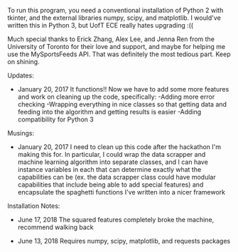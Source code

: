 To run this program, you need a conventional installation of Python 2 with tkinter, and the external libraries numpy, scipy, and matplotlib. I would've written this in Python 3, but UofT ECE really hates upgrading :((

Much special thanks to Erick Zhang, Alex Lee, and Jenna Ren from the University of Toronto for their love and support, and maybe for helping me use the MySportsFeeds API. That was definitely the most tedious part. Keep on shining.

Updates:
- January 20, 2017
It functions!! Now we have to add some more features and work on cleaning up the code, specifically:
-Adding more error checking
-Wrapping everything in nice classes so that getting data and feeding into the algorithm and getting results is easier
-Adding compatibility for Python 3

Musings:
- January 20, 2017
I need to clean up this code after the hackathon I'm making this for. In particular, I could wrap the data scrapper and machine learning algorithm into separate classes, and I can have instance variables in each that can determine exactly what the capabilities can be (ex. the data scrapper class could have modular capabilities that include being able to add special features) and encapsulate the spaghetti functions I've written into a nicer framework

Installation Notes:
- June 17, 2018
The squared features completely broke the machine, recommend walking back

- June 13, 2018
Requires numpy, scipy, matplotlib, and requests packages
